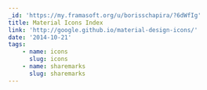 ```yaml
---
_id: 'https://my.framasoft.org/u/borisschapira/?6dWfIg'
title: Material Icons Index
link: 'http://google.github.io/material-design-icons/'
date: '2014-10-21'
tags:
    - name: icons
      slug: icons
    - name: sharemarks
      slug: sharemarks
---
```


<div class="markdown"><p></p></div>
